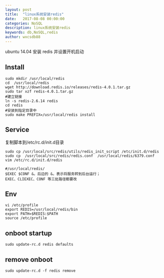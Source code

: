 ```yaml
---
layout: post
title:  "linux系统安装redis"
date:   2017-08-08 00:00:00
categories: NoSQL
description: linux系统安装redis
keywords: db,NoSQL,redis
author: wxcsdb88
---
```


ubuntu 14.04 安装 redis 并设置开机启动

## Install
```
sudo mkdir /usr/local/redis
cd  /usr/local/redis
wget http://download.redis.io/releases/redis-4.0.1.tar.gz
sudo tar xzf redis-4.0.1.tar.gz
#建立链接
ln -s redis-2.6.14 redis
cd redis
#安装到指定目录中
sudo make PREFIX=/usr/local/redis install
```

## Service
复制脚本到/etc/rc.d/init.d目录
```
sudo cp /usr/local/src/redis/utils/redis_init_script /etc/init.d/redis  
sudo cp  /usr/local/src/redis/redis.conf  /usr/local/redis/6379.conf
vim /etc/rc.d/init.d/redis  

#/usr/local/redis/
$EXEC $CONF &，后边的 &，表示将服务转到后台运行；
EXEC、CLIEXEC、CONF 等三处路径都要改
```

## Env
```
vi /etc/profile
export REDIS=/usr/local/redis/bin
export PATH=$REDIS:$PATH
source /etc/profile
```

## onboot startup
```
sudo update-rc.d redis defaults
```

## remove onboot
```
sudo update-rc.d -f redis remove
```
